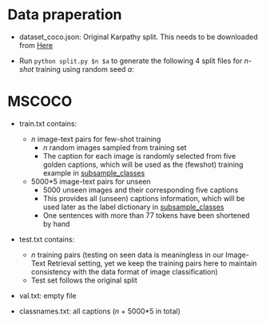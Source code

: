 # Data praperation
- dataset_coco.json: Original Karpathy split. This needs to be downloaded from [Here](https://www.kaggle.com/datasets/shtvkumar/karpathy-splits?select=dataset_coco.json)

- Run `python split.py $n $a` to generate the following 4 split files for *n-shot* training using random seed *a*:

# MSCOCO
- train.txt contains:
  - *n* image-text pairs for few-shot training
    - *n* random images sampled from training set
    - The caption for each image is randomly selected from five golden captions, which will be used as the (fewshot) training example in [subsample_classes](../../datasets/oxford_pets.py)
  - 5000\*5 image-text pairs for unseen 
    - 5000 unseen images and their corresponding five captions
    - This provides all (unseen) captions information, which will be used later as the label dictionary in [subsample_classes](../../datasets/oxford_pets.py)
    - One sentences with more than 77 tokens have been shortened by hand

- test.txt contains:
  - *n* training pairs (testing on seen data is meaningless in our Image-Text Retrieval setting, yet we keep the training pairs here to maintain consistency with the data format of image classification)
  - Test set follows the original split

- val.txt: empty file

- classnames.txt: all captions (*n* + 5000\*5 in total)